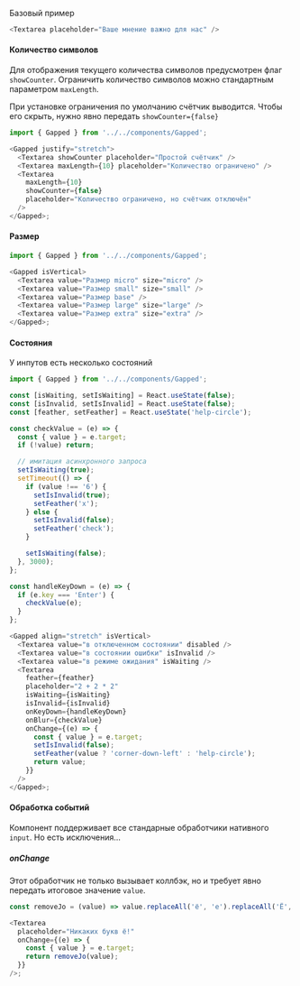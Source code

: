 Базовый пример

```js
<Textarea placeholder="Ваше мнение важно для нас" />
```

#### Количество символов

Для отображения текущего количества символов предусмотрен флаг `showCounter`. Ограничить количество символов можно стандартным параметром `maxLength`.

При установке ограничения по умолчанию счётчик выводится. Чтобы его скрыть, нужно явно передать `showCounter={false}`

```js
import { Gapped } from '../../components/Gapped';

<Gapped justify="stretch">
  <Textarea showCounter placeholder="Простой счётчик" />
  <Textarea maxLength={10} placeholder="Количество ограничено" />
  <Textarea
    maxLength={10}
    showCounter={false}
    placeholder="Количество ограничено, но счётчик отключён"
  />
</Gapped>;
```

#### Размер

```js
import { Gapped } from '../../components/Gapped';

<Gapped isVertical>
  <Textarea value="Размер micro" size="micro" />
  <Textarea value="Размер small" size="small" />
  <Textarea value="Размер base" />
  <Textarea value="Размер large" size="large" />
  <Textarea value="Размер extra" size="extra" />
</Gapped>;
```

#### Состояния

У инпутов есть несколько состояний

```js
import { Gapped } from '../../components/Gapped';

const [isWaiting, setIsWaiting] = React.useState(false);
const [isInvalid, setIsInvalid] = React.useState(false);
const [feather, setFeather] = React.useState('help-circle');

const checkValue = (e) => {
  const { value } = e.target;
  if (!value) return;

  // имитация асинхронного запроса
  setIsWaiting(true);
  setTimeout(() => {
    if (value !== '6') {
      setIsInvalid(true);
      setFeather('x');
    } else {
      setIsInvalid(false);
      setFeather('check');
    }

    setIsWaiting(false);
  }, 3000);
};

const handleKeyDown = (e) => {
  if (e.key === 'Enter') {
    checkValue(e);
  }
};

<Gapped align="stretch" isVertical>
  <Textarea value="в отключенном состоянии" disabled />
  <Textarea value="в состоянии ошибки" isInvalid />
  <Textarea value="в режиме ожидания" isWaiting />
  <Textarea
    feather={feather}
    placeholder="2 + 2 * 2"
    isWaiting={isWaiting}
    isInvalid={isInvalid}
    onKeyDown={handleKeyDown}
    onBlur={checkValue}
    onChange={(e) => {
      const { value } = e.target;
      setIsInvalid(false);
      setFeather(value ? 'corner-down-left' : 'help-circle');
      return value;
    }}
  />
</Gapped>;
```

#### Обработка событий

Компонент поддерживает все стандарные обработчики нативного `input`. Но есть исключения...

##### onChange

Этот обработчик не только вызывает коллбэк, но и требует явно передать итоговое значение `value`.

```js
const removeJo = (value) => value.replaceAll('ё', 'е').replaceAll('Ё', 'Е');

<Textarea
  placeholder="Никаких букв ё!"
  onChange={(e) => {
    const { value } = e.target;
    return removeJo(value);
  }}
/>;
```
